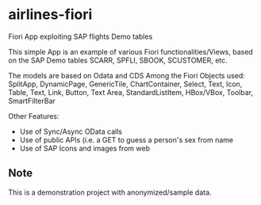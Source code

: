 # airlines-fiori
Fiori App exploiting SAP flights Demo tables

This simple App is an example of various Fiori functionalities/Views, based on the SAP Demo tables SCARR, SPFLI, SBOOK, SCUSTOMER, etc.

The models are based on Odata and CDS
Among the Fiori Objects used: SplitApp, DynamicPage, GenericTile, ChartContainer, Select, Text, Icon, Table, Text, Link, Button, Text Area, StandardListItem, HBox/VBox, Toolbar, SmartFilterBar

Other Features:
- Use of Sync/Async OData calls
- Use of public APIs (i.e. a GET to guess a person's sex from name
- Use of SAP Icons and images from web

## Note
This is a demonstration project with anonymized/sample data. 
